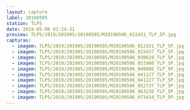 ```yaml
---
layout: capture
label: 20190505
station: TLP5
date: 2019-05-06 01:24:31
preview: TLP5/2019/201905/20190505/M20190506_012431_TLP_5P.jpg
capturas:
  - imagem: TLP5/2019/201905/20190505/M20190506_012431_TLP_5P.jpg
  - imagem: TLP5/2019/201905/20190505/M20190506_025637_TLP_5P.jpg
  - imagem: TLP5/2019/201905/20190505/M20190506_030628_TLP_5P.jpg
  - imagem: TLP5/2019/201905/20190505/M20190506_031900_TLP_5P.jpg
  - imagem: TLP5/2019/201905/20190505/M20190506_040806_TLP_5P.jpg
  - imagem: TLP5/2019/201905/20190505/M20190506_041127_TLP_5P.jpg
  - imagem: TLP5/2019/201905/20190505/M20190506_041227_TLP_5P.jpg
  - imagem: TLP5/2019/201905/20190505/M20190506_052737_TLP_5P.jpg
  - imagem: TLP5/2019/201905/20190505/M20190506_063238_TLP_5P.jpg
  - imagem: TLP5/2019/201905/20190505/M20190506_073434_TLP_5P.jpg
---
```

